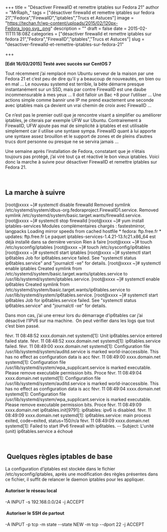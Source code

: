 +++
title = "Désactiver FirewallD et remettre iptables sur Fedora 21"
author = "MrRaph_"
tags = ["désactiver firewalld et remettre iptables sur fedora 21","Fedora","FirewallD","iptables","Trucs et Astuces"]
image = "https://techan.fr/wp-content/uploads/2015/02/120px-Fedora_logo.svg_.png"
description = ""
draft = false
date = 2015-02-11T11:18:08Z
categories = ["désactiver firewalld et remettre iptables sur fedora 21","Fedora","FirewallD","iptables","Trucs et Astuces"]
slug = "desactiver-firewalld-et-remettre-iptables-sur-fedora-21"

+++


**[Edit 16/03/2015] Testé avec succès sur CentOS 7**

Tout récemment j’ai remplacé mon Ubuntu serveur de la maison par une Fedora 21 et c’est peu de dire qu’il y a beaucoup de nouveautés, en bien ou en mal … Le nouveau systemd est terrible, la bête démarre presque instantanément sur un SSD, mais par contre FirewallD est une daube incommensurable à mes yeux … Il doit falloir un Bac +8 pour l’utiliser … Une actions simple comme bannir une IP me prend exactement une seconde avec iptables mais ça devient un vrai chemin de croix avec FirewallD …

Ce n’est pas le premier outil que je rencontre visant a simplifier ou améliorer iptables, je citerais par exemple UFW sur Ubuntu. Contrairement à FirewallD, UFW ajoute pas mal de simplicité à iptables et est utilisable simplement car il utilise une syntaxe sympa. FirewallD quant à lui apporte une syntaxe assez brouillon et le support de zones et de pleins d’autres trucs dont personne ou presque ne se servira jamais …

Une semaine après l’installation de Fedora, constatant que je n’étais toujours pas protégé, j’ai viré tout ça et réactivé le bon vieux iptables. Voici donc la marche à suivre pour désactiver FirewallD et remettre iptables sur Fedora 21.

 


## La marche à suivre

[root@xxxx ~]# systemctl disable firewalld Removed symlink /etc/systemd/system/dbus-org.fedoraproject.FirewallD1.service. Removed symlink /etc/systemd/system/basic.target.wants/firewalld.service. [root@xxxx ~]# systemctl stop firewalld [root@xxxx ~]# yum install iptables-services Modules complémentaires chargés : fastestmirror, langpacks Loading mirror speeds from cached hostfile * fedora: ftp.free.fr * updates: ftp.free.fr Le paquet iptables-services-1.4.21-13.fc21.x86_64 est déjà installé dans sa dernière version Rien à faire [root@xxxx ~]# touch /etc/sysconfig/iptables [root@xxxx ~]# touch /etc/sysconfig/ip6tables [root@xxxx ~]# systemctl start iptables [root@xxxx ~]# systemctl start ip6tables Job for ip6tables.service failed. See "systemctl status ip6tables.service" and "journalctl -xe" for details. [root@xxxx ~]# systemctl enable iptables Created symlink from /etc/systemd/system/basic.target.wants/iptables.service to /usr/lib/systemd/system/iptables.service. [root@xxxx ~]# systemctl enable ip6tables Created symlink from /etc/systemd/system/basic.target.wants/ip6tables.service to /usr/lib/systemd/system/ip6tables.service. [root@xxxx ~]# systemctl start ip6tables Job for ip6tables.service failed. See "systemctl status ip6tables.service" and "journalctl -xe" for details.

Dans mon cas, j’ai une erreur lors du démarrage d’ip6tables car j’ai désactivé l’IPV6 sur ma machine.  On peut vérifier dans les logs que tout c’est bien passé.

févr. 11 08:48:52 xxxx.domain.net systemd[1]: Unit ip6tables.service entered failed state. févr. 11 08:48:52 xxxx.domain.net systemd[1]: ip6tables.service failed. févr. 11 08:49:00 xxxx.domain.net systemd[1]: Configuration file /usr/lib/systemd/system/auditd.service is marked world-inaccessible. This has no effect as configuration data is acc févr. 11 08:49:00 xxxx.domain.net systemd[1]: Configuration file /usr/lib/systemd/system/wpa_supplicant.service is marked executable. Please remove executable permission bits. Proce févr. 11 08:49:04 xxxx.domain.net systemd[1]: Configuration file /usr/lib/systemd/system/auditd.service is marked world-inaccessible. This has no effect as configuration data is acc févr. 11 08:49:04 xxxx.domain.net systemd[1]: Configuration file /usr/lib/systemd/system/wpa_supplicant.service is marked executable. Please remove executable permission bits. Proce févr. 11 08:49:09 xxxx.domain.net ip6tables.init[9791]: ip6tables: ipv6 is disabled. févr. 11 08:49:09 xxxx.domain.net systemd[1]: ip6tables.service: main process exited, code=exited, status=150/n/a févr. 11 08:49:09 xxxx.domain.net systemd[1]: Failed to start IPv6 firewall with ip6tables. -- Subject: L'unité (unit) ip6tables.service a échoué

 


##  Quelques règles iptables de base

La configuration d’iptables est stockée dans le fichier /etc/sysconfig/iptables, après une modification des règles présentes dans ce fichier, il suffit de relancer le daemon iptables pour les appliquer.

#### Autoriser le réseau local

-A INPUT -s 192.168.0.0/24 -j ACCEPT

####  Autoriser le SSH de partout

-A INPUT -p tcp -m state --state NEW -m tcp --dport 22 -j ACCEPT

 

 


